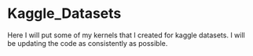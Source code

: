 # Kaggle_Datasets
Here I will put some of my kernels that I created for kaggle datasets.
I will be updating the code as consistently as possible. 
